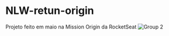 # NLW-retun-origin
Projeto feito em maio na Mission Origin da RocketSeat
![Group 2](https://user-images.githubusercontent.com/102075720/178159615-eb62d848-3675-4290-860d-55bb2d17d863.png)


